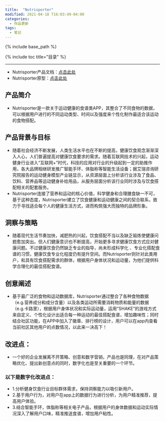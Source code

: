 ```yaml
---
title:  "Nutrisporter"
modified: 2021-04-18 T16:03:49-04:00
categories: 
  - 作品更新
tags:
  - 笔记
---
```


{% include base_path %}

{% include toc title="目录" %}


---

- Nutrisporter产品文档：[点击此处](https://gitee.com/zzlhyy/APP_team)
- Nutrisporter原型：[点击此处](http://zzlhyy.gitee.io/app_team)

## 产品简介
- Nutrisporter是一款关于运动健康的食谱类APP，其整合了不同食物的数据，可以根据用户进行的不同运动类型、时间以及强度来个性化制作最适合该运动的食物搭配。

## 产品背景与目标
- 随着社会经济不断发展，人类生活水平也在不断的提高，健康饮食观念渐渐深入人心，人们普遍提高对健康饮食要求的需求。随着互联网技术的兴起，运动健身行业进入“互联网+”时代，科技的应用对行业的升级起到一定的助推作用，各大品牌相继研发推广智能手环、体脂称等智能生活设备；据艾瑞咨询研究院报告的运动健身模型产业链显示，从资源层面上分析该行业涉及了食品、饮料、营养品等运动健身补给用品，从服务层面分析该行业同时涉及与饮食搭配相关的配套服务。
- Nutrisporter连接了营养和运动的核心价值，科学健身和合理膳食缺一不可，基于这种态度，Nutrisporter建立了饮食健康和运动健康之间的契合联系，致力于寻找适合每个人的健康生活方式，进而构筑强大而独特的品牌形象。

## 洞察与策略
- 随着现代生活节奏加快，减肥热的兴起，饮食搭配不当以及缺乏锻炼使健康问题愈加突出。但人们健康意识也不断提高，开始更多寻求健康饮食方式应对健康问题。不过健康饮食仍然缺乏专业的指导，尚未形成科学化 、专业化搭配食谱的习惯，健康饮食专业化程度仍有提升空间。而Nutrisporter则针对此类用户，和具有饮食搭配需求的群体，根据用户身体状况和运动量，为他们提供科学合理化的最佳搭配食谱。

## 创意阐述
- 基于最广泛的食物和运动数据库，Nutrisporter通过整合了各种食物数据（e.g.营养成分和成分含量）以及各类运动所需要消耗物质和能量的数据（e.g.卡路里），根据用户身体状况和实际运动量，运用“SHAKE”的游戏方式来自定义、个性化设计出适合每一种运动的最佳搭配食谱，增加趣味性；同时结合社区功能，在APP中加入了徽章、排行榜的设计，用户可以在app内查看当前社区其他用户的点数情况，以此来一决高下！

## 改进点：
- 一个好的企业发展离不开策略、创意和数字营销，产品也是同理，在对产品策略优化、提出新创意点的同时，数字化也是至关重要的一个环节。

### 以下是数字化改进点：
- 1.分析健身饮食行业目标群体需求，保持洞察能力以吸引新用户。
- 2.基于用户行为，对用户在app上的数据行为进行分析，为用户精准推荐，提高用户体验。
- 3.结合智能手环，体脂称等相关电子产品，根据用户的身体数据和运动实际情况深入了解用户口味，精准推送食谱，增加用户粘性。



